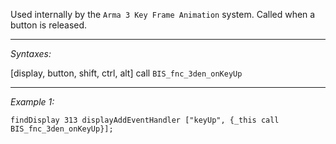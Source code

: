 Used internally by the `Arma 3 Key Frame Animation` system. Called when a button is released.


---
*Syntaxes:*

[display, button, shift, ctrl, alt] call `BIS_fnc_3den_onKeyUp`

---
*Example 1:*

```sqf
findDisplay 313 displayAddEventHandler ["keyUp", {_this call BIS_fnc_3den_onKeyUp}];
```